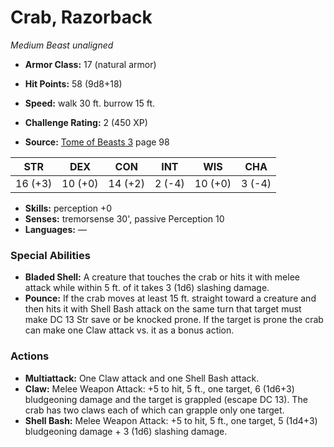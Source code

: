 # Crab, Razorback

*Medium* *Beast* *unaligned*

- **Armor Class:** 17 (natural armor)
- **Hit Points:** 58 (9d8+18)
- **Speed:** walk 30 ft. burrow 15 ft.

- **Challenge Rating:** 2 (450 XP)
- **Source:** [Tome of Beasts 3](https://koboldpress.com/kpstore/product/tome-of-beasts-3-for-5th-edition/) page 98

| STR | DEX | CON | INT | WIS | CHA |
| --- | --- | --- | --- | --- | --- |
| 16 (+3) | 10 (+0) | 14 (+2) | 2 (-4) | 10 (+0) | 3 (-4) |

- **Skills:** perception +0
- **Senses:** tremorsense 30', passive Perception 10
- **Languages:** —

### Special Abilities

- **Bladed Shell:** A creature that touches the crab or hits it with melee attack while within 5 ft. of it takes 3 (1d6) slashing damage.
- **Pounce:** If the crab moves at least 15 ft. straight toward a creature and then hits it with Shell Bash attack on the same turn that target must make DC 13 Str save or be knocked prone. If the target is prone the crab can make one Claw attack vs. it as a bonus action.

### Actions

- **Multiattack:** One Claw attack and one Shell Bash attack.
- **Claw:** Melee Weapon Attack: +5 to hit, 5 ft., one target, 6 (1d6+3) bludgeoning damage and the target is grappled (escape DC 13). The crab has two claws each of which can grapple only one target.
- **Shell Bash:** Melee Weapon Attack: +5 to hit, 5 ft., one target, 5 (1d4+3) bludgeoning damage + 3 (1d6) slashing damage.



